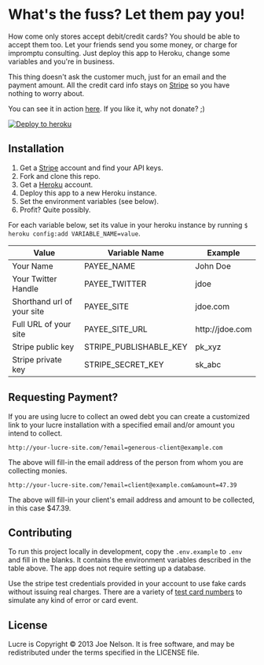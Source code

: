 # What's the fuss? Let them pay you!

How come only stores accept debit/credit cards? You should be able
to accept them too. Let your friends send you some money, or charge
for impromptu consulting. Just deploy this app to Heroku, change some
variables and you're in business.

This thing doesn't ask the customer much, just for an email
and the payment amount. All the credit card info stays on
[Stripe](https://stripe.com) so you have nothing to worry about.

You can see it in action [here](http://pay.begriffs.com). If you like
it, why not donate? ;)

[![Deploy to heroku](https://deploy-button.herokuapp.com/deploy/southpolesteve/lucre.png)](https://deploy-button.herokuapp.com/deploy/southpolesteve/lucre.png)

## Installation

1. Get a [Stripe](https://stripe.com) account and find your API keys.
1. Fork and clone this repo.
1. Get a [Heroku](http://heroku.com) account.
1. Deploy this app to a new Heroku instance.
1. Set the environment variables (see below).
1. Profit? Quite possibly.

For each variable below, set its value in your heroku instance by
running `$ heroku config:add VARIABLE_NAME=value`.

<table>
  <thead>
    <tr>
      <th>Value</th>
      <th>Variable Name</th>
      <th>Example</th>
    </tr>
  </thead>
  <tbody>
    <tr>
      <td>Your Name</td>
      <td>PAYEE_NAME</td>
      <td>John Doe</td>
    </tr>
    <tr>
      <td>Your Twitter Handle</td>
      <td>PAYEE_TWITTER</td>
      <td>jdoe</td>
    </tr>
    <tr>
      <td>Shorthand url of your site</td>
      <td>PAYEE_SITE</td>
      <td>jdoe.com</td>
    </tr>
    <tr>
      <td>Full URL of your site</td>
      <td>PAYEE_SITE_URL</td>
      <td>http://jdoe.com</td>
    </tr>
    <tr>
      <td>Stripe public key</td>
      <td>STRIPE_PUBLISHABLE_KEY</td>
      <td>pk_xyz</td>
    </tr>
    <tr>
      <td>Stripe private key</td>
      <td>STRIPE_SECRET_KEY</td>
      <td>sk_abc</td>
    </tr>
  </tbody>
</table>

## Requesting Payment?

If you are using lucre to collect an owed debt you can create a
customized link to your lucre installation with a specified email and/or
amount you intend to collect.

```
http://your-lucre-site.com/?email=generous-client@example.com
```

The above will fill-in the email address of the person from whom you are
collecting monies.

```
http://your-lucre-site.com/?email=client@example.com&amount=47.39
```

The above will fill-in your client's email address and amount to be
collected, in this case $47.39.

## Contributing

To run this project locally in development, copy the `.env.example` to
`.env` and fill in the blanks. It contains the environment variables
described in the table above. The app does not require setting up a
database.

Use the stripe test credentials provided in your account to use fake
cards without issuing real charges. There are a variety of [test card
numbers](https://stripe.com/docs/testing#cards) to simulate any kind of
error or card event.

## License

Lucre is Copyright © 2013 Joe Nelson. It is free software, and may be
redistributed under the terms specified in the LICENSE file.
